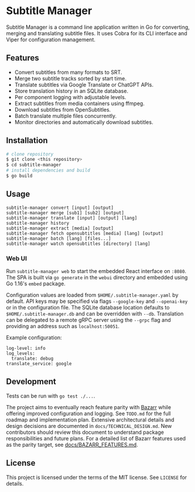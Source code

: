# Subtitle Manager

Subtitle Manager is a command line application written in Go for converting, merging and translating subtitle files. It uses Cobra for its CLI interface and Viper for configuration management.

## Features

- Convert subtitles from many formats to SRT.
- Merge two subtitle tracks sorted by start time.
- Translate subtitles via Google Translate or ChatGPT APIs.
- Store translation history in an SQLite database.
- Per component logging with adjustable levels.
- Extract subtitles from media containers using ffmpeg.
- Download subtitles from OpenSubtitles.
- Batch translate multiple files concurrently.
- Monitor directories and automatically download subtitles.

## Installation

```bash
# clone repository
$ git clone <this repository>
$ cd subtitle-manager
# install dependencies and build
$ go build
```

## Usage

```
subtitle-manager convert [input] [output]
subtitle-manager merge [sub1] [sub2] [output]
subtitle-manager translate [input] [output] [lang]
subtitle-manager history
subtitle-manager extract [media] [output]
subtitle-manager fetch opensubtitles [media] [lang] [output]
subtitle-manager batch [lang] [files...]
subtitle-manager watch opensubtitles [directory] [lang]
```

### Web UI

Run `subtitle-manager web` to start the embedded React interface on `:8080`. The SPA is built via `go generate` in the `webui` directory and embedded using Go 1.16's `embed` package.

Configuration values are loaded from `$HOME/.subtitle-manager.yaml` by default. API keys may be specified via flags `--google-key` and `--openai-key` or in the configuration file. The SQLite database location defaults to `$HOME/.subtitle-manager.db` and can be overridden with `--db`.  Translation can be delegated to a remote gRPC server using the `--grpc` flag and providing an address such as `localhost:50051`.

Example configuration:

```
log-level: info
log_levels:
  translate: debug
translate_service: google
```

## Development

Tests can be run with `go test ./...`.

The project aims to eventually reach feature parity with [Bazarr](https://github.com/morpheus65535/bazarr) while offering improved configuration and logging. See `TODO.md` for the full roadmap and implementation plan.
Extensive architectural details and design decisions are documented in
`docs/TECHNICAL_DESIGN.md`. New contributors should review this document to
understand package responsibilities and future plans.
For a detailed list of Bazarr features used as the parity target, see [docs/BAZARR_FEATURES.md](docs/BAZARR_FEATURES.md).

## License

This project is licensed under the terms of the MIT license. See `LICENSE` for details.
